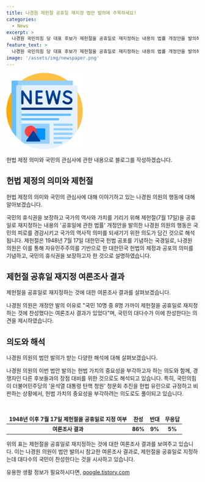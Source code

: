```yaml
---
title: 나경원 제헌절 공휴일 재지정 법안 발의에 주목하세요!
categories:
  - News
excerpt: >
  나경원 국민의힘 당 대표 후보가 제헌절을 공휴일로 재지정하는 내용의 법률 개정안을 발의하며, 국민의 휴식권을 보장하고 헌법의 제정과 공포의 의미를 기념하려는 취지를 설명했다. 이에 대한 여론조사 결과와 법률 발의 의도를 강조하며, 이는 현재 논란 중인 헌법 가치의 중요성을 부각하고, 경쟁자와의 장점을 부각하기 위한 것으로도 해석된다.
feature_text: >
  나경원 국민의힘 당 대표 후보가 제헌절을 공휴일로 재지정하는 내용의 법률 개정안을 발의하며, 국민의 휴식권을 보장하고 헌법의 제정과 공포의 의미를 기념하려는 취지를 설명했다. 이에 대한 여론조사 결과와 법률 발의 의도를 강조하며, 이는 현재 논란 중인 헌법 가치의 중요성을 부각하고, 경쟁자와의 장점을 부각하기 위한 것으로도 해석된다.
image: '/assets/img/newspaper.png'
---
```


<p><img src="/assets/img/newspaper.png" alt="kimp 속보" /></p>

<p>헌법 제정 의미와 국민의 관심사에 관한 내용으로 블로그를 작성하겠습니다.</p>

<h2 data-ke-size="size26">헌법 제정의 의미와 제헌절</h2>

<p data-ke-size="size16">헌법 제정의 의미와 국민의 관심사에 대해 이야기하고 있는 나경원 의원의 행동에 대해 알아보겠습니다.</p>

<p data-ke-size="size16">국민의 휴식권을 보장하고 국가의 역사와 가치를 기리기 위해 제헌절(7월 17일)을 공휴일로 재지정하는 내용의 '공휴일에 관한 법률' 개정안을 발의한 나경원 의원의 행동은 국민의 피로를 경감시키고 국가의 역사적 의미를 되새기기 위한 의도가 담긴 것으로 해석됩니다. 제헌절은 1948년 7월 17일 대한민국 헌법 공포를 기념하는 국경일로, 나경원 의원은 이를 통해 자유민주주의를 기반으로 한 대한민국 헌법의 제정과 공포의 의미를 기념하고, 국민의 휴식권을 보장하고자 한 것으로 설명하였습니다.</p>

<h2 data-ke-size="size26">제헌절 공휴일 재지정 여론조사 결과</h2>

<p data-ke-size="size16">제헌절을 공휴일로 재지정하는 것에 대한 여론조사 결과를 살펴보겠습니다.</p>

<p data-ke-size="size16">나경원 의원은 개정안 발의 이유로 "국민 10명 중 8명 가까이 제헌절을 공휴일로 재지정하는 것에 찬성했다는 여론조사 결과가 있었다"며, 국민의 대다수가 이에 찬성한다는 의견을 제시하였습니다.</p>

<h2 data-ke-size="size26">의도와 해석</h2>

<p data-ke-size="size16">나경원 의원의 법안 발의가 받는 다양한 해석에 대해 살펴보겠습니다.</p>

<p data-ke-size="size16">나경원 의원의 이번 법안 발의는 헌법 가치의 중요성을 부각하고자 하는 의도와 함께, 경쟁자인 다른 후보들과의 장점 대비를 위한 것으로도 해석되고 있습니다. 특히, 국민의힘이 더불어민주당의 '윤석열 대통령 탄핵 청원' 청문회 추진을 헌법 유린으로 규정하고 비판하는 상황에서, 헌법 가치의 중요성을 부각하려는 의도로도 풀이되고 있습니다.</p>

<p data-ke-size="size16">&nbsp;</p>

<table>
<thead>
<tr>
<td style="text-align: center; height: 17px;"><b>1948년 이후 7월 17일 제헌절을 공휴일로 지정 여부</b></td>
<td style="text-align: center; height: 17px;"><b>찬성</b></td>
<td style="text-align: center; height: 17px;"><b>반대</b></td>
<td style="text-align: center; height: 17px;"><b>무응답</b></td>
</tr>
</thead>
<tbody>
<tr>
<td style="text-align: center; height: 17px;"><b>여론조사 결과</b></td>
<td style="text-align: center; height: 17px;"><b>86%</b></td>
<td style="text-align: center; height: 17px;"><b>9%</b></td>
<td style="text-align: center; height: 17px;"><b>5%</b></td>
</tr>
</tbody>
</table>

<p data-ke-size="size16">위의 표는 제헌절을 공휴일로 재지정하는 것에 대한 여론조사 결과를 보여주고 있습니다. 이는 나경원 의원이 법안 발의시 참고한 여론조사 결과로, 제헌절을 공휴일로 지정하는데 대다수의 국민이 찬성한다는 것을 시사하고 있습니다.</p>
유용한 생활 정보가 필요하시다면, <a href="https://qoogle.tistory.com" rel="dofollow">qoogle.tistory.com</a>


